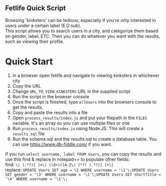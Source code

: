 Fetlife Quick Script  
--------------------  
Browsing 'kinksters' can be tedious, especially if you're only interested in users under a certain label (E.G sub).  
This script allows you to search users in a city, and categorize them based on gender, label, ETC. Then you can do whatever you want with the results, such as viewing their profile.  


# Quick Start   
1) In a browser open fetlife and navigate to viewing kinksters in whichever city   
2) Copy the URL   
3) Change `URL_TO_VIEW_KINKSTERS` URL in the supplied script    
4) Run the script in the browser console     
5) Once the script is finished, type `allUsers` into the browsers console to get the results.  
6) Copy and paste the results into a file 
7) Open `process_results/index.js` and put your filepath in the `FILES` variable. It's an array so you can use multiple files or one
8) Run `process_results/index.js` using Node.JS. This will create a `results.sql` file  
9) Run the schema.sql and the results.sql to create a database table. You can use https://www.db-fiddle.com/ if you want.



If you run `select username, label FROM Users`, you can copy the results and use this find & replace in notepad++ to populate other fields:    
find: `\| (.*?)[ ]+\| (\d+)([A-Z\/ ]*?) (.*?)[ ]+\|`  
replace: `UPDATE Users SET age = \2 WHERE username = '\1'\;UPDATE Users SET gender = '\3' WHERE username = '\1'\;UPDATE Users SET shortTitle = '\4' WHERE username = '\1'\;`     
